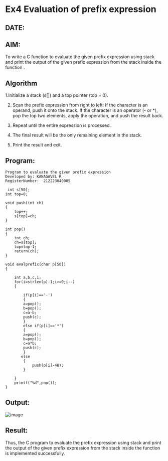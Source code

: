 # Ex4 Evaluation of prefix expression
## DATE:
## AIM:
To write a C function to evaluate the given prefix expression using stack and print the output of the given prefix expression from the stack inside the function . 

## Algorithm
1.Initialize a stack (s[]) and a top pointer (top = 0).

2. Scan the prefix expression from right to left:
   If the character is an operand, push it onto the stack.
   If the character is an operator (- or *), pop the top two elements, apply the operation, and push the result back.
   
3. Repeat until the entire expression is processed.
  
4. The final result will be the only remaining element in the stack.
  
5. Print the result and exit.

## Program:
```
Program to evaluate the given prefix expression
Developed by: KANAGAVEL R
RegisterNumber:  212223040085

 int s[50];
int top=0;

void push(int ch)
{
	top++;
	s[top]=ch;
}

int pop()
{
	int ch;
	ch=s[top];
	top=top-1;
	return(ch);
}

void evalprefix(char p[50])
{

    int a,b,c,i;
    for(i=strlen(p)-1;i>=0;i--)
	{
		
		if(p[i]=='-')
		{
		a=pop();
		b=pop();
		c=a-b;
		push(c);
		}
		else if(p[i]=='*')
		{
		a=pop();
		b=pop();
		c=a*b;
		push(c);
		}
	   else
		{
			push(p[i]-48);
		}
			
	}
	printf("%d",pop());
}
```

## Output:

![image](https://github.com/user-attachments/assets/a0c70ef3-cc90-48a6-aa35-30199c2f0045)




## Result:
Thus, the C program to evaluate the prefix expression using stack and print the output of the given prefix expression from the stack inside the function is implemented successfully.
